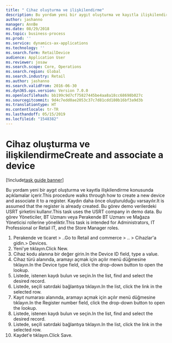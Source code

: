 ```yaml
---
title: " Cihaz oluşturma ve ilişkilendirme"
description: Bu yordam yeni bir aygıt oluşturma ve kayıtla ilişkilendirme konusunda açıklamalar içerir.
author: jashanno
manager: AnnBe
ms.date: 08/29/2018
ms.topic: business-process
ms.prod: ''
ms.service: dynamics-ax-applications
ms.technology: ''
ms.search.form: RetailDevice
audience: Application User
ms.reviewer: josaw
ms.search.scope: Core, Operations
ms.search.region: Global
ms.search.industry: Retail
ms.author: jashanno
ms.search.validFrom: 2016-06-30
ms.dyn365.ops.version: Version 7.0.0
ms.openlocfilehash: bb199c9d7cf75827445be4aa8a18cc68698b027c
ms.sourcegitcommit: 9d4c7edd0ae2053c37c7d81cdd180b16bf3a9d3b
ms.translationtype: HT
ms.contentlocale: tr-TR
ms.lasthandoff: 05/15/2019
ms.locfileid: "1548382"
---
```

# <a name="create-and-associate-a-device"></a><span data-ttu-id="b6190-103"> Cihaz oluşturma ve ilişkilendirme</span><span class="sxs-lookup"><span data-stu-id="b6190-103">Create and associate a device</span></span>

[!include[task guide banner](../includes/task-guide-banner.md)]

<span data-ttu-id="b6190-104">Bu yordam yeni bir aygıt oluşturma ve kayıtla ilişkilendirme konusunda açıklamalar içerir.</span><span class="sxs-lookup"><span data-stu-id="b6190-104">This procedure walks through how to create a new device and associate it to a register.</span></span> <span data-ttu-id="b6190-105">Kaydın daha önce oluşturulduğu varsayılır.</span><span class="sxs-lookup"><span data-stu-id="b6190-105">It is assumed that the register is already created.</span></span>  <span data-ttu-id="b6190-106">Bu görev demo verilerdeki USRT şirketini kullanır.</span><span class="sxs-lookup"><span data-stu-id="b6190-106">This task uses the USRT company in demo data.</span></span> <span data-ttu-id="b6190-107">Bu görev Yöneticiler, BT Uzmanı veya Perakende BT Uzmanı ve Mağaza Yöneticisi rollerine yöneliktir.</span><span class="sxs-lookup"><span data-stu-id="b6190-107">This task is intended for Administrators, IT Professional or Retail IT, and the Store Manager roles.</span></span>

1. <span data-ttu-id="b6190-108">Perakende ve ticaret > ..</span><span class="sxs-lookup"><span data-stu-id="b6190-108">Go to Retail and commerce > ..</span></span> <span data-ttu-id="b6190-109">> Cihazlar'a gidin.</span><span class="sxs-lookup"><span data-stu-id="b6190-109">> Devices.</span></span>
2. <span data-ttu-id="b6190-110">Yeni'ye tıklayın.</span><span class="sxs-lookup"><span data-stu-id="b6190-110">Click New.</span></span>
3. <span data-ttu-id="b6190-111">Cihaz kodu alanına bir değer girin.</span><span class="sxs-lookup"><span data-stu-id="b6190-111">In the Device ID field, type a value.</span></span>
4. <span data-ttu-id="b6190-112">Cihaz türü alanında, aramayı açmak için açılır menü düğmesine tıklayın.</span><span class="sxs-lookup"><span data-stu-id="b6190-112">In the Device type field, click the drop-down button to open the lookup.</span></span>
5. <span data-ttu-id="b6190-113">Listede, istenen kaydı bulun ve seçin.</span><span class="sxs-lookup"><span data-stu-id="b6190-113">In the list, find and select the desired record.</span></span>
6. <span data-ttu-id="b6190-114">Listede, seçili satırdaki bağlantıya tıklayın.</span><span class="sxs-lookup"><span data-stu-id="b6190-114">In the list, click the link in the selected row.</span></span>
7. <span data-ttu-id="b6190-115">Kayıt numarası alanında, aramayı açmak için açılır menü düğmesine tıklayın.</span><span class="sxs-lookup"><span data-stu-id="b6190-115">In the Register number field, click the drop-down button to open the lookup.</span></span>
8. <span data-ttu-id="b6190-116">Listede, istenen kaydı bulun ve seçin.</span><span class="sxs-lookup"><span data-stu-id="b6190-116">In the list, find and select the desired record.</span></span>
9. <span data-ttu-id="b6190-117">Listede, seçili satırdaki bağlantıya tıklayın.</span><span class="sxs-lookup"><span data-stu-id="b6190-117">In the list, click the link in the selected row.</span></span>
10. <span data-ttu-id="b6190-118">Kaydet'e tıklayın.</span><span class="sxs-lookup"><span data-stu-id="b6190-118">Click Save.</span></span>

